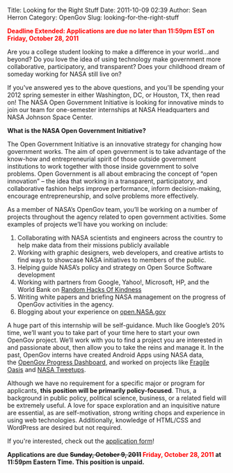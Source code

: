 Title: Looking for the Right Stuff
Date: 2011-10-09 02:39
Author: Sean Herron
Category: OpenGov
Slug: looking-for-the-right-stuff

**<span style="color: #ff0000;">Deadline Extended: Applications are due
no later than 11:59pm EST on Friday, October 28, 2011</span>**

Are you a college student looking to make a difference in your world…and
beyond? Do you love the idea of using technology make government more
collaborative, participatory, and transparent? Does your childhood dream
of someday working for NASA still live on?

If you've answered yes to the above questions, and you'll be spending
your 2012 spring semester in either Washington, DC, or Houston, TX, then
read on! The NASA Open Government Initiative is looking for innovative
minds to join our team for one-semester internships at NASA Headquarters
and NASA Johnson Space Center.

**What is the NASA Open Government Initiative?**

The Open Government Initiative is an innovative strategy for changing
how government works. The aim of open government is to take advantage of
the know-how and entrepreneurial spirit of those outside government
institutions to work together with those inside government to solve
problems. Open Government is all about embracing the concept of “open
innovation” – the idea that working in a transparent, participatory, and
collaborative fashion helps improve performance, inform decision-making,
encourage entrepreneurship, and solve problems more effectively.

As a member of NASA’s OpenGov team, you’ll be working on a number of
projects throughout the agency related to open government activities.
Some examples of projects we’ll have you working on include:

1.  Collaborating with NASA scientists and engineers across the country
    to help make data from their missions publicly available
2.  Working with graphic designers, web developers, and creative artists
    to find ways to showcase NASA initiatives to members of the public.
3.  Helping guide NASA’s policy and strategy on Open Source Software
    development
4.  Working with partners from Google, Yahoo!, Microsoft, HP, and the
    World Bank on [Random Hacks Of Kindness][]
5.  Writing white papers and briefing NASA management on the progress of
    OpenGov activities in the agency.
6.  Blogging about your experience on [open.NASA.gov][]

A huge part of this internship will be self-guidance. Much like Google’s
20% time, we’ll want you to take part of your time here to start your
own OpenGov project. We’ll work with you to find a project you are
interested in and passionate about, then allow you to take the reins and
manage it. In the past, OpenGov interns have created Android Apps using
NASA data, the [OpenGov Progress Dashboard][], and worked on projects
like [Fragile Oasis][] and [NASA Tweetups][].

Although we have no requirement for a specific major or program for
applicants, **this position will be primarily policy-focused**. Thus, a
background in public policy, political science, business, or a related
field will be extremely useful. A love for space exploration and an
inquisitive nature are essential, as are self-motivation, strong writing
chops and experience in using web technologies. Additionally, knowledge
of HTML/CSS and WordPress are desired but not required.

If you're interested, check out the [application form][]!

**Applications are due ~~Sunday, October 9, 2011~~ <span
style="color: #ff0000;">Friday, October 28, 2011</span> at 11:59pm
Eastern Time. This position is unpaid.**

  [Random Hacks Of Kindness]: http://www.rhok.org/
  [open.NASA.gov]: http://open.nasa.gov/
  [OpenGov Progress Dashboard]: http://www.nasa.gov/open/statusdashboard.html
  [Fragile Oasis]: http://www.fragileoasis.org/
  [NASA Tweetups]: http://www.nasa.gov/connect/tweetup/index.html
  [application form]: http://open.nasa.gov/opengov-spring-2012-internship/
